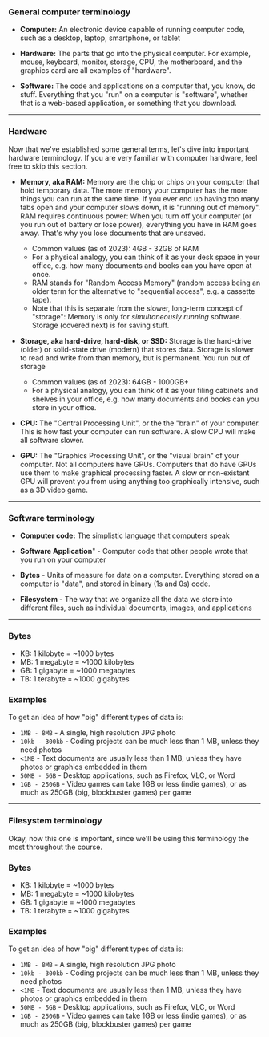 
### General computer terminology

- **Computer:** An electronic device capable of running computer code, such as
  a desktop, laptop, smartphone, or tablet

- **Hardware:** The parts that go into the physical computer. For example,
  mouse, keyboard, monitor, storage, CPU, the motherboard, and the graphics
  card are all examples of "hardware".

- **Software:** The code and applications on a computer that, you know, do
  stuff. Everything that you "run" on a computer is "software", whether that is
  a web-based application, or something that you download.



---------------------------

### Hardware

Now that we've established some general terms, let's dive into important
hardware terminology. If you are very familiar with computer hardware, feel
free to skip this section.

- **Memory, aka RAM:**  Memory are the chip or chips on your computer that
  hold temporary data. The more memory your computer has the more things you
  can run at the same time. If you ever end up having too many tabs open and
  your computer slows down, it is "running out of memory". RAM requires
  continuous power: When you turn off your computer (or you run out of battery
  or lose power), everything you have in RAM goes away. That's why you lose
  documents that are unsaved.
    - Common values (as of 2023): 4GB - 32GB of RAM
    - For a physical analogy, you can think of it as your desk space in your
      office, e.g. how many documents and books can you have open at once.
    - RAM stands for "Random Access Memory" (random access being an older term
      for the alternative to "sequential access", e.g. a cassette tape).
    - Note that this is separate from the slower, long-term concept of
      "storage": Memory is only for *simultaneously running* software. Storage
      (covered next) is for saving stuff.

- **Storage, aka hard-drive, hard-disk, or SSD:** Storage is the hard-drive
  (older) or solid-state drive (modern) that stores data. Storage is slower to
  read and write from than memory, but is permanent. You run out of storage
    - Common values (as of 2023): 64GB - 1000GB+
    - For a physical analogy, you can think of it as your filing cabinets and
      shelves in your office, e.g. how many documents and books can you store
      in your office.

- **CPU:** The "Central Processing Unit", or the the "brain" of your computer.
  This is how fast your computer can run software. A slow CPU will make
  all software slower.

- **GPU:** The "Graphics Processing Unit", or the "visual brain" of your
  computer. Not all computers have GPUs. Computers that do have GPUs use them
  to make graphical processing faster. A slow or non-existant GPU will prevent
  you from using anything too graphically intensive, such as a 3D video game.

---------------------------

### Software terminology

- **Computer code:** The simplistic language that computers speak

- **Software Application**" - Computer code that other people wrote that you
  run on your computer

- **Bytes** - Units of measure for data on a computer. Everything stored on a
  computer is "data", and stored in binary (1s and 0s) code.

- **Filesystem** - The way that we organize all the data we store into
  different files, such as individual documents, images, and applications

---------------------------


### Bytes

- KB: 1 kilobyte = ~1000 bytes
- MB: 1 megabyte = ~1000 kilobytes
- GB: 1 gigabyte = ~1000 megabytes
- TB: 1 terabyte = ~1000 gigabytes

### Examples

To get an idea of how "big" different types of data is:

- `1MB - 8MB` - A single, high resolution JPG photo
- `10kb - 300kb` - Coding projects can be much less than 1 MB, unless they need
  photos
- `<1MB` - Text documents are usually less than 1 MB, unless they have photos
  or graphics embedded in them
- `50MB - 5GB` - Desktop applications, such as Firefox, VLC, or Word
- `1GB - 250GB` - Video games can take 1GB or less (indie games), or as much as
  250GB (big, blockbuster games) per game



---------------------------

### Filesystem terminology

Okay, now this one is important, since we'll be using this terminology the most
throughout the course.

### Bytes

- KB: 1 kilobyte = ~1000 bytes
- MB: 1 megabyte = ~1000 kilobytes
- GB: 1 gigabyte = ~1000 megabytes
- TB: 1 terabyte = ~1000 gigabytes

### Examples

To get an idea of how "big" different types of data is:

- `1MB - 8MB` - A single, high resolution JPG photo
- `10kb - 300kb` - Coding projects can be much less than 1 MB, unless they need
  photos
- `<1MB` - Text documents are usually less than 1 MB, unless they have photos
  or graphics embedded in them
- `50MB - 5GB` - Desktop applications, such as Firefox, VLC, or Word
- `1GB - 250GB` - Video games can take 1GB or less (indie games), or as much as
  250GB (big, blockbuster games) per game








